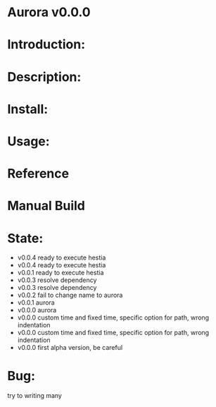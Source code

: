 Aurora v0.0.0
=============
Introduction:
=============

Description:
============

Install:
========

Usage:
======

Reference
=========

Manual Build
============

State:
======
* v0.0.4 ready to execute hestia
* v0.0.4 ready to execute hestia
* v0.0.1 ready to execute hestia
* v0.0.3 resolve dependency
* v0.0.3 resolve dependency
* v0.0.2 fail to change name to aurora
* v0.0.1 aurora
* v0.0.0 aurora
* v0.0.0 custom time and fixed time, specific option for path, wrong indentation
* v0.0.0 custom time and fixed time, specific option for path, wrong indentation
* v0.0.0 first alpha version, be careful

Bug:
====
try to writing many


